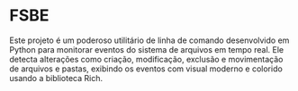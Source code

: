 # FSBE
Este projeto é um poderoso utilitário de linha de comando desenvolvido em Python para monitorar eventos do sistema de arquivos em tempo real. Ele detecta alterações como criação, modificação, exclusão e movimentação de arquivos e pastas, exibindo os eventos com visual moderno e colorido usando a biblioteca Rich.
